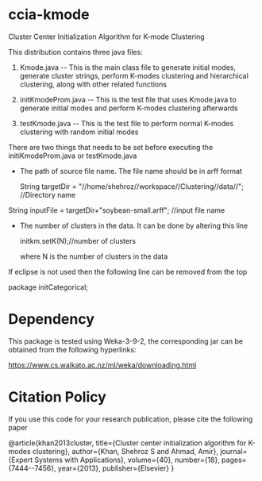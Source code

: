 # ccia-kmode
Cluster Center Initialization Algorithm for K-mode Clustering

This distribution contains three java files:

1. Kmode.java -- This is the main class file to generate initial modes, generate cluster strings, perform K-modes clustering and hierarchical clustering, along with other related functions

2. initKmodeProm.java -- This is the test file that uses Kmode.java to generate initial modes and perform K-modes clustering afterwards

3. testKmode.java -- This is the test file to perform normal K-modes clustering with random initial modes

There are two things that needs to be set before executing the initiKmodeProm.java or testKmode.java
- The path of source file name. The file name should be in arff format

  String targetDir = "//home/shehroz//workspace//Clustering//data//";  //Directory name

String inputFile =  targetDir+"soybean-small.arff"; //input file name
		
- The number of clusters in the data. It can be done by altering this line 

  initkm.setK(N);//number of clusters

  where N is the number of clusters in the data

If eclipse is not used then the following line can be removed from the top

package initCategorical;

# Dependency
This package is tested using Weka-3-9-2, the corresponding jar can be obtained from the following hyperlinks:

https://www.cs.waikato.ac.nz/ml/weka/downloading.html

# Citation Policy
If you use this code for your research publication, please cite the following paper

@article{khan2013cluster,
  title={Cluster center initialization algorithm for K-modes clustering},
  author={Khan, Shehroz S and Ahmad, Amir},
  journal={Expert Systems with Applications},
  volume={40},
  number={18},
  pages={7444--7456},
  year={2013},
  publisher={Elsevier}
}
